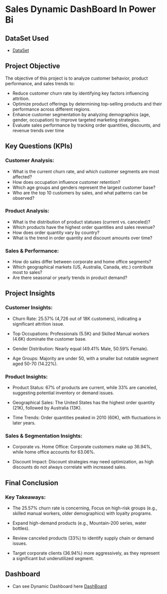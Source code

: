 # Sales Dynamic DashBoard In Power Bi
## DataSet Used
- <a href="https://github.com/Shahdgmal/Sales/blob/main/SalesData.xlsx">DataSet</a>

## Project Objective

The objective of this project is to analyze customer behavior, product performance, and sales trends to:

- Reduce customer churn rate by identifying key factors influencing attrition.
- Optimize product offerings by determining top-selling products and their performance across different regions.
- Enhance customer segmentation by analyzing demographics (age, gender, occupation) to improve targeted marketing strategies.
- Evaluate sales performance by tracking order quantities, discounts, and revenue trends over time


## Key Questions (KPIs)

### Customer Analysis:

- What is the current churn rate, and which customer segments are most affected?
- How does occupation influence customer retention?
- Which age groups and genders represent the largest customer base?
- Who are the top 10 customers by sales, and what patterns can be observed?

### Product Analysis:

- What is the distribution of product statuses (current vs. canceled)?
- Which products have the highest order quantities and sales revenue?
- How does order quantity vary by country?
- What is the trend in order quantity and discount amounts over time?

### Sales & Performance:

- How do sales differ between corporate and home office segments?
- Which geographical markets (US, Australia, Canada, etc.) contribute most to sales?
- Are there seasonal or yearly trends in product demand?

## Project Insights
### Customer Insights:
- Churn Rate: 25.57% (4,726 out of 18K customers), indicating a significant attrition issue.

- Top Occupations: Professionals (5.5K) and Skilled Manual workers (4.6K) dominate the customer base.

- Gender Distribution: Nearly equal (49.41% Male, 50.59% Female).

- Age Groups: Majority are under 50, with a smaller but notable segment aged 50-70 (14.22%).


### Product Insights:
- Product Status: 67% of products are current, while 33% are canceled, suggesting potential inventory or demand issues.

- Geographical Sales: The United States has the highest order quantity (21K), followed by Australia (13K).

- Time Trends: Order quantities peaked in 2010 (60K), with fluctuations in later years.

### Sales & Segmentation Insights:
- Corporate vs. Home Office: Corporate customers make up 36.94%, while home office accounts for 63.06%.

- Discount Impact: Discount strategies may need optimization, as high discounts do not always correlate with increased sales.


## Final Conclusion 
### Key Takeaways:
- The 25.57% churn rate is concerning, Focus on high-risk groups (e.g., skilled manual workers, older demographics) with loyalty programs.

- Expand high-demand products (e.g., Mountain-200 series, water bottles).

- Review canceled products (33%) to identify supply chain or demand issues.

- Target corporate clients (36.94%) more aggressively, as they represent a significant but underutilized segment.


## Dashboard
- Can see Dynamic Dashboard here <a href="https://github.com/Shahdgmal/Sales/blob/main/Sales.pbix
">DashBoard</a>


